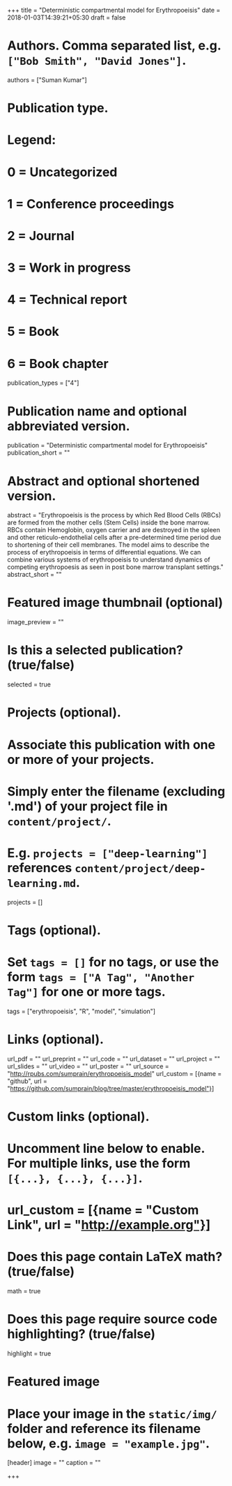 +++
title = "Deterministic compartmental model for Erythropoeisis"
date = 2018-01-03T14:39:21+05:30
draft = false

# Authors. Comma separated list, e.g. `["Bob Smith", "David Jones"]`.
authors = ["Suman Kumar"]

# Publication type.
# Legend:
# 0 = Uncategorized
# 1 = Conference proceedings
# 2 = Journal
# 3 = Work in progress
# 4 = Technical report
# 5 = Book
# 6 = Book chapter
publication_types = ["4"]

# Publication name and optional abbreviated version.
publication = "Deterministic compartmental model for Erythropoeisis"
publication_short = ""

# Abstract and optional shortened version.
abstract = "Erythropoeisis is the process by which Red Blood Cells (RBCs) are formed from the mother cells (Stem Cells) inside the bone marrow.  RBCs contain Hemoglobin, oxygen carrier and are destroyed in the spleen and other reticulo-endothelial cells after a pre-determined time period due to shortening of their cell membranes. The model aims to describe the process of erythropoeisis in terms of differential equations.  We can combine various systems of erythropoeisis to understand dynamics of competing erythropoesis as seen in post bone marrow transplant settings."
abstract_short = ""

# Featured image thumbnail (optional)
image_preview = ""

# Is this a selected publication? (true/false)
selected = true

# Projects (optional).
#   Associate this publication with one or more of your projects.
#   Simply enter the filename (excluding '.md') of your project file in `content/project/`.
#   E.g. `projects = ["deep-learning"]` references `content/project/deep-learning.md`.
projects = []

# Tags (optional).
#   Set `tags = []` for no tags, or use the form `tags = ["A Tag", "Another Tag"]` for one or more tags.
tags = ["erythropoeisis", "R", "model", "simulation"]

# Links (optional).
url_pdf = ""
url_preprint = ""
url_code = ""
url_dataset = ""
url_project = ""
url_slides = ""
url_video = ""
url_poster = ""
url_source = "http://rpubs.com/sumprain/erythropoeisis_model"
url_custom = [{name = "github", url = "https://github.com/sumprain/blog/tree/master/erythropoeisis_model"}]

# Custom links (optional).
#   Uncomment line below to enable. For multiple links, use the form `[{...}, {...}, {...}]`.
# url_custom = [{name = "Custom Link", url = "http://example.org"}]

# Does this page contain LaTeX math? (true/false)
math = true

# Does this page require source code highlighting? (true/false)
highlight = true

# Featured image
# Place your image in the `static/img/` folder and reference its filename below, e.g. `image = "example.jpg"`.
[header]
image = ""
caption = ""

+++
